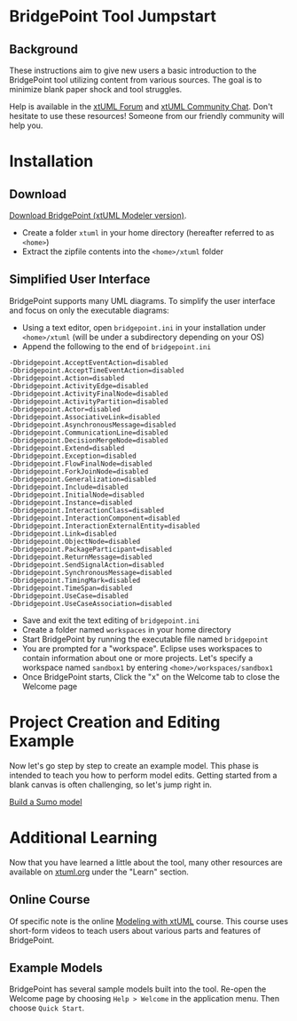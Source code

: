 # BridgePoint Tool Jumpstart

## Background

These instructions aim to give new users a basic introduction to the 
BridgePoint tool utilizing content from various sources.  The goal is 
to minimize blank paper shock and tool struggles.   

Help is available in the [xtUML Forum](https://xtuml.org/forums/) and 
[xtUML Community Chat](https://hangouts.google.com/group/vMohZ9oW08xR7wSd2). Don't
hesitate to use these resources!  Someone from our friendly community will help you.  

# Installation

## Download
[Download BridgePoint (xtUML Modeler version)](https://s3.amazonaws.com/xtuml-releases/nightly-build/buildfiles.html). 
* Create a folder `xtuml` in your home directory (hereafter referred to as `<home>`)  
* Extract the zipfile contents into the `<home>/xtuml` folder 

## Simplified User Interface

BridgePoint supports many UML diagrams. To simplify the user interface and focus
on only the executable diagrams:
* Using a text editor, open `bridgepoint.ini` in your installation under `<home>/xtuml` (will be under a subdirectory depending on your OS)  
* Append the following to the end of `bridgepoint.ini`  
```
-Dbridgepoint.AcceptEventAction=disabled
-Dbridgepoint.AcceptTimeEventAction=disabled
-Dbridgepoint.Action=disabled
-Dbridgepoint.ActivityEdge=disabled
-Dbridgepoint.ActivityFinalNode=disabled
-Dbridgepoint.ActivityPartition=disabled
-Dbridgepoint.Actor=disabled
-Dbridgepoint.AssociativeLink=disabled
-Dbridgepoint.AsynchronousMessage=disabled
-Dbridgepoint.CommunicationLine=disabled
-Dbridgepoint.DecisionMergeNode=disabled
-Dbridgepoint.Extend=disabled
-Dbridgepoint.Exception=disabled
-Dbridgepoint.FlowFinalNode=disabled
-Dbridgepoint.ForkJoinNode=disabled
-Dbridgepoint.Generalization=disabled
-Dbridgepoint.Include=disabled
-Dbridgepoint.InitialNode=disabled
-Dbridgepoint.Instance=disabled
-Dbridgepoint.InteractionClass=disabled
-Dbridgepoint.InteractionComponent=disabled
-Dbridgepoint.InteractionExternalEntity=disabled
-Dbridgepoint.Link=disabled
-Dbridgepoint.ObjectNode=disabled
-Dbridgepoint.PackageParticipant=disabled
-Dbridgepoint.ReturnMessage=disabled
-Dbridgepoint.SendSignalAction=disabled
-Dbridgepoint.SynchronousMessage=disabled
-Dbridgepoint.TimingMark=disabled
-Dbridgepoint.TimeSpan=disabled
-Dbridgepoint.UseCase=disabled
-Dbridgepoint.UseCaseAssociation=disabled
```
* Save and exit the text editing of `bridgepoint.ini`  
* Create a folder named `workspaces` in your home directory
* Start BridgePoint by running the executable file named `bridgepoint` 
* You are prompted for a "workspace".  Eclipse uses workspaces to contain
information about one or more projects.  Let's specify a workspace named
`sandbox1` by entering `<home>/workspaces/sandbox1`   
* Once BridgePoint starts, Click the "x" on the Welcome tab to close the Welcome page

# Project Creation and Editing Example

Now let's go step by step to create an example model.  This phase is intended
to teach you how to perform model edits.  Getting started from a blank canvas is
often challenging, so let's jump right in.  

[Build a Sumo model](../xtuml-class/sumo_edit/)  

# Additional Learning

Now that you have learned a little about the tool, many other resources are available
on [xtuml.org](https://xtuml.org) under the "Learn" section.  

## Online Course

Of specific note is the online [Modeling with xtUML](https://xtuml.org/learn/on-line-courses/)
course.  This course uses short-form videos to teach users about various 
parts and features of BridgePoint.  

## Example Models

BridgePoint has several sample models built into the tool.  Re-open the Welcome
page by choosing `Help > Welcome` in the application menu.  Then choose `Quick Start`.

